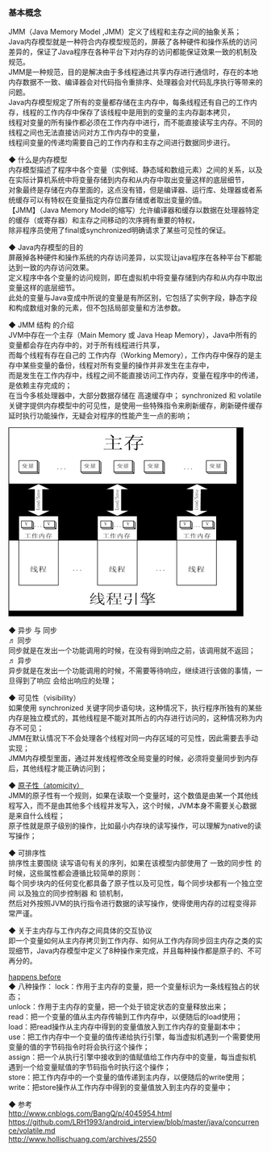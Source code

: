 ### 基本概念

JMM（Java Memory Model ,JMM）定义了线程和主存之间的抽象关系；  
Java内存模型就是一种符合内存模型规范的，屏蔽了各种硬件和操作系统的访问差异的，保证了Java程序在各种平台下对内存的访问都能保证效果一致的机制及规范。  
JMM是一种规范，目的是解决由于多线程通过共享内存进行通信时，存在的本地内存数据不一致、编译器会对代码指令重排序、处理器会对代码乱序执行等带来的问题。  
Java内存模型规定了所有的变量都存储在主内存中，每条线程还有自己的工作内存，线程的工作内存中保存了该线程中是用到的变量的主内存副本拷贝，  
线程对变量的所有操作都必须在工作内存中进行，而不能直接读写主内存。不同的线程之间也无法直接访问对方工作内存中的变量，  
线程间变量的传递均需要自己的工作内存和主存之间进行数据同步进行。  

◆ 什么是内存模型  
内存模型描述了程序中各个变量（实例域、静态域和数组元素）之间的关系，以及在实际计算机系统中将变量存储到内存和从内存中取出变量这样的底层细节，  
对象最终是存储在内存里面的，这点没有错，但是编译器、运行库、处理器或者系统缓存可以有特权在变量指定内存位置存储或者取出变量的值。  
【JMM】（Java Memory Model的缩写）允许编译器和缓存以数据在处理器特定的缓存（或寄存器）和主存之间移动的次序拥有重要的特权，  
除非程序员使用了final或synchronized明确请求了某些可见性的保证。  

◆ Java内存模型的目的  
屏蔽掉各种硬件和操作系统的内存访问差异，以实现让java程序在各种平台下都能达到一致的内存访问效果。  
定义程序中各个变量的访问规则，即在虚拟机中将变量存储到内存和从内存中取出变量这样的底层细节。  
此处的变量与Java变成中所说的变量是有所区别，它包括了实例字段，静态字段和构成数组对象的元素，但不包括局部变量和方法参数。  

◆ JMM 结构 的介绍  
JVM中存在一个主存（Main Memory 或 Java Heap Memory），Java中所有的变量都会存在内存中的，对于所有线程进行共享，  
而每个线程有存在自己的 工作内存（Working Memory），工作内存中保存的是主存中某些变量的备份，线程对所有变量的操作并非发生在主存中，  
而是发生在工作内存中，线程之间不能直接访问工作内存，变量在程序中的传递，是依赖主存完成的；  
在当今多核处理器中，大部分数据存储在 高速缓存中；
synchronized 和 volatile 关键字提供内存模型中的可见性，是使用一些特殊指令来刷新缓存，刷新硬件缓存 延时执行功能操作，无疑会对程序的性能产生一点的影响；  

![JMM 结构 的简单分析](../ImageFiles/JMM_001.gif)  


◆ 异步 与 同步   
♬ 同步  
同步就是在发出一个功能调用的时候，在没有得到响应之前，该调用就不返回；  
♬ 异步  
异步就是在发出一个功能调用的时候，不需要等待响应，继续进行该做的事情，一旦得到了响应 会给出响应的处理；  

◆ 可见性（visibility）  
如果使用 synchronized 关键字同步语句块，这种情况下，执行程序所独有的某些内存是独立模式的，其他线程是不能对其所占的内存进行访问的，这种情况称为内存不可见；  
JMM在默认情况下不会处理各个线程对同一内存区域的可见性，因此需要去手动实现；  
JMM内存模型里面，通过并发线程修改全局变量的时候，必须将变量同步到内存后，其他线程才能正确访问到；  


◆ [原子性（atomicity）](jmm_basic_concept_atomicity.md)  
JMM的原子性有一个规则，如果在读取一个变量时，这个数值是由某一个其他线程写入，而不是由其他多个线程并发写入，这个时候，JVM本身不需要关心数据是来自什么线程；  
原子性就是原子级别的操作，比如最小内存块的读写操作，可以理解为native的读写操作；  


◆ 可排序性  
排序性主要围绕 读写语句有关的序列，如果在该模型内部使用了 一致的同步性 的时候，这些属性都会遵循比较简单的原则：  
每个同步块内的任何变化都具备了原子性以及可见性，每个同步块都有一个独立空间 以及独立的同步控制器 和 锁机制，  
然后对外按照JVM的执行指令进行数据的读写操作，使得使用内存的过程变得非常严谨。  


◆ 关于主内存与工作内存之间具体的交互协议  
即一个变量如何从主内存拷贝到工作内存、如何从工作内存同步回主内存之类的实现细节，Java内存模型中定义了8种操作来完成，并且每种操作都是原子的、不可再分的。

[happens before](jmm_basic_concept_happens_before.md)    
◆ 八种操作：
lock：作用于主内存的变量，把一个变量标识为一条线程独占的状态；  
unlock：作用于主内存的变量，把一个处于锁定状态的变量释放出来；  
read：把一个变量的值从主内存传输到工作内存中，以便随后的load使用；  
load：把read操作从主内存中得到的变量值放入到工作内存的变量副本中；  
use：把工作内存中一个变量的值传递给执行引擎，每当虚拟机遇到一个需要使用变量的值的字节码指令时将会执行这个操作；  
assign：把一个从执行引擎中接收到的值赋值给工作内存中的变量，每当虚拟机遇到一个给变量赋值的字节码指令时执行这个操作；  
store：把工作内存中的一个变量的值传递到主内存，以便随后的write使用；  
write：把store操作从工作内存中得到的变量值放入到主内存的变量中；  

◆ 参考  
http://www.cnblogs.com/BangQ/p/4045954.html  
https://github.com/LRH1993/android_interview/blob/master/java/concurrence/volatile.md  
http://www.hollischuang.com/archives/2550  

